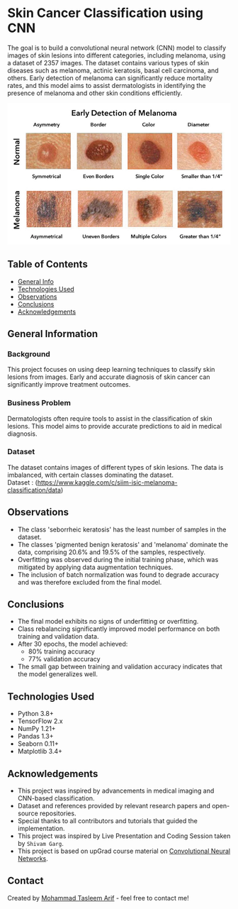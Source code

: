 # Skin Cancer Classification using CNN

The goal is to build a convolutional neural network (CNN) model to classify images of skin lesions into different categories, including melanoma, using a dataset of 2357 images. The dataset contains various types of skin diseases such as melanoma, actinic keratosis, basal cell carcinoma, and others. Early detection of melanoma can significantly reduce mortality rates, and this model aims to assist dermatologists in identifying the presence of melanoma and other skin conditions efficiently.

![Skin Cancer Classification](melanoma.jpeg)

## Table of Contents

- [General Info](#general-information)
- [Technologies Used](#technologies-used)
- [Observations](#observations)
- [Conclusions](#conclusions)
- [Acknowledgements](#acknowledgements)

## General Information

### Background

This project focuses on using deep learning techniques to classify skin lesions from images. Early and accurate diagnosis of skin cancer can significantly improve treatment outcomes.

### Business Problem

Dermatologists often require tools to assist in the classification of skin lesions. This model aims to provide accurate predictions to aid in medical diagnosis.

### Dataset

The dataset contains images of different types of skin lesions. The data is imbalanced, with certain classes dominating the dataset.<br>
Dataset : (https://www.kaggle.com/c/siim-isic-melanoma-classification/data)

## Observations

- The class 'seborrheic keratosis' has the least number of samples in the dataset.
- The classes 'pigmented benign keratosis' and 'melanoma' dominate the data, comprising 20.6% and 19.5% of the samples, respectively.
- Overfitting was observed during the initial training phase, which was mitigated by applying data augmentation techniques.
- The inclusion of batch normalization was found to degrade accuracy and was therefore excluded from the final model.

## Conclusions

- The final model exhibits no signs of underfitting or overfitting.
- Class rebalancing significantly improved model performance on both training and validation data.
- After 30 epochs, the model achieved:
  - 80% training accuracy
  - 77% validation accuracy
- The small gap between training and validation accuracy indicates that the model generalizes well.

## Technologies Used

- Python 3.8+
- TensorFlow 2.x
- NumPy 1.21+
- Pandas 1.3+
- Seaborn 0.11+
- Matplotlib 3.4+

## Acknowledgements

- This project was inspired by advancements in medical imaging and CNN-based classification.
- Dataset and references provided by relevant research papers and open-source repositories.
- Special thanks to all contributors and tutorials that guided the implementation.
- This project was inspired by Live Presentation and Coding Session taken by `Shivam Garg`.
- This project is based on upGrad course material on [Convolutional Neural Networks](https://learn.upgrad.com/course/5803/segment/57926/346985/1048098/5236071).

## Contact

Created by [Mohammad Tasleem Arif](https://github.com/Arif1234) - feel free to contact me!
